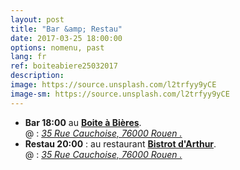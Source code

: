```yaml
---
layout: post
title: "Bar &amp; Restau"
date: 2017-03-25 18:00:00
options: nomenu, past
lang: fr
ref: boiteabiere25032017
description: 
image: https://source.unsplash.com/l2trfyy9yCE
image-sm: https://source.unsplash.com/l2trfyy9yCE
---
```

<ul>
<li> <h4 style="display: inline;">Bar  18:00</h4>
au <a href="https://www.laboiteabieres.fr/"> <b>Boite à Bières</b></a>.
  <br>
  @ : <a href="https://goo.gl/maps/fyR4wxD7Ykp"><i>35 Rue Cauchoise, 76000 Rouen
.</i></a></li>
<li>
<h4 style="display: inline;">Restau 20:00</h4> : au restaurant <a href="http://www.lebistrotdarthur.fr/v2/"> <b>Bistrot d'Arthur</b></a>.
  <br>
  @ : <a href="https://goo.gl/maps/JNJGSsStTZk"><i>35 Rue Cauchoise, 76000 Rouen
.</i></a>
</li>
</ul>
